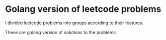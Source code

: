 # Golang version of leetcode problems
I divided leetcode problems into groups according to their features.


These are golang version of solutions to the problems
